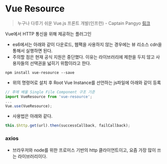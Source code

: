 # Vue Resource

> 누구나 다루기 쉬운 Vue.js 프론트 개발(인프런) - Captain Pangyo [링크](https://www.inflearn.com/course/vue-pwa-vue-js-%EA%B8%B0%EB%B3%B8/)

Vue에서 HTTP 통신을 위해 제공하는 플러그인

* es6에서는 아래와 같이 다운로드, 웹팩을 사용하지 않는 경우에는 뷰 리소스 cdn을 통해서 실행하면 된다.
* 주의할 점은 현재 공식 지원은 중단했다. 이유는 라이브러리에 제한을 두지 않고 사용자들의 선택권을 넓히기 위함이라고 한다.

```shell
npm install vue-resource --save
```

* 위의 명령어로 설치 후 Root Vue Instance를 선언하는 js파일에 아래와 같이 등록

```js
// 후에 배울 Single File Component 구조 기준
import VueResource from 'vue-resource';
...
Vue.use(VueResource);
```

* 사용법은 아래와 같다.

```js
this.$http.get(url).then(successCallback, failCallback);
```

### axios

* 브라우저와 node를 위한 프로미스 기반의 http 클라이언트이고, 요즘 가장 많이 쓰는 라이브러리이다.

